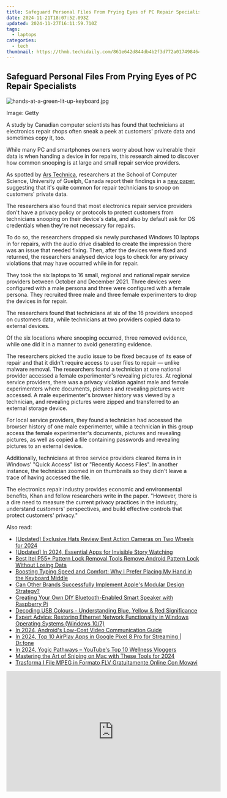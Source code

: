 ```yaml
---
title: Safeguard Personal Files From Prying Eyes of PC Repair Specialists
date: 2024-11-21T18:07:52.093Z
updated: 2024-11-27T16:11:59.710Z
tags:
  - laptops
categories:
  - tech
thumbnail: https://thmb.techidaily.com/861e642d844db4b2f3d772a017498464c5809d87279c75b02518b1d6b111bfc3.jpg
---
```


## Safeguard Personal Files From Prying Eyes of PC Repair Specialists

![hands-at-a-green-lit-up-keyboard.jpg](https://www.zdnet.com/a/img/resize/a4eb50ec3cec60a85684a5a4b6a55dbd1048ae3a/2022/03/01/8496bca4-2f84-4435-a3a3-85b2ba9a8d89/hands-at-a-green-lit-up-keyboard.jpg?auto=webp&width=1280)

Image: Getty

A study by Canadian computer scientists has found that technicians at electronics repair shops often sneak a peek at customers' private data and sometimes copy it, too. 

While many PC and smartphones owners worry about how vulnerable their data is when handing a device in for repairs, this research aimed to discover how common snooping is at large and small repair service providers.

As spotted by [Ars Technica](https://arstechnica.com/information-technology/2022/11/half-of-computer-repairs-result-in-snooping-of-sensitive-data-study-finds/), researchers at the School of Computer Science, University of Guelph, Canada report their findings in a [new paper](https://arxiv.org/pdf/2211.05824.pdf), suggesting that it's quite common for repair technicians to snoop on customers' private data. 

The researchers also found that most electronics repair service providers don't have a privacy policy or protocols to protect customers from technicians snooping on their device's data, and also by default ask for OS credentials when they're not necessary for repairs. 

To do so, the researchers dropped six newly purchased Windows 10 laptops in for repairs, with the audio drive disabled to create the impression there was an issue that needed fixing. Then, after the devices were fixed and returned, the researchers analysed device logs to check for any privacy violations that may have occurred while in for repair. 

They took the six laptops to 16 small, regional and national repair service providers between October and December 2021\. Three devices were configured with a male persona and three were configured with a female persona. They recruited three male and three female experimenters to drop the devices in for repair. 

The researchers found that technicians at six of the 16 providers snooped on customers data, while technicians at two providers copied data to external devices. 

Of the six locations where snooping occurred, three removed evidence, while one did it in a manner to avoid generating evidence. 

The researchers picked the audio issue to be fixed because of its ease of repair and that it didn't require access to user files to repair — unlike malware removal. The researchers found a technician at one national provider accessed a female experimenter's revealing pictures. At regional service providers, there was a privacy violation against male and female experimenters where documents, pictures and revealing pictures were accessed. A male experimenter's browser history was viewed by a technician, and revealing pictures were zipped and transferred to an external storage device. 

For local service providers, they found a technician had accessed the browser history of one male experimenter, while a technician in this group access the female experimenter's documents, pictures and revealing pictures, as well as copied a file containing passwords and revealing pictures to an external device.

Additionally, technicians at three service providers cleared items in in Windows' "Quick Access" list or "Recently Access Files". In another instance, the technician zoomed in on thumbnails so they didn't leave a trace of having accessed the file. 

The electronics repair industry provides economic and environmental benefits, Khan and fellow researchers write in the paper. "However, there is a dire need to measure the current privacy practices in the industry, understand customers' perspectives, and build effective controls that protect customers' privacy."

<ins class="adsbygoogle"
     style="display:block"
     data-ad-format="autorelaxed"
     data-ad-client="ca-pub-7571918770474297"
     data-ad-slot="1223367746"></ins>

<ins class="adsbygoogle"
     style="display:block"
     data-ad-client="ca-pub-7571918770474297"
     data-ad-slot="8358498916"
     data-ad-format="auto"
     data-full-width-responsive="true"></ins>

<span class="atpl-alsoreadstyle">Also read:</span>
<div><ul>
<li><a href="https://fox-boxes.techidaily.com/updated-exclusive-hats-review-best-action-cameras-on-two-wheels-for-2024/"><u>[Updated] Exclusive Hats Review Best Action Cameras on Two Wheels for 2024</u></a></li>
<li><a href="https://instagram-video-files.techidaily.com/updated-in-2024-essential-apps-for-invisible-story-watching/"><u>[Updated] In 2024, Essential Apps for Invisible Story Watching</u></a></li>
<li><a href="https://unlock-android.techidaily.com/best-itel-p55plus-pattern-lock-removal-tools-remove-android-pattern-lock-without-losing-data-by-drfone-android/"><u>Best Itel P55+ Pattern Lock Removal Tools Remove Android Pattern Lock Without Losing Data</u></a></li>
<li><a href="https://hardware-reviews.techidaily.com/boosting-typing-speed-and-comfort-why-i-prefer-placing-my-hand-in-the-keyboard-middle/"><u>Boosting Typing Speed and Comfort: Why I Prefer Placing My Hand in the Keyboard Middle</u></a></li>
<li><a href="https://hardware-reviews.techidaily.com/can-other-brands-successfully-implement-apples-modular-design-strategy/"><u>Can Other Brands Successfully Implement Apple's Modular Design Strategy?</u></a></li>
<li><a href="https://hardware-reviews.techidaily.com/creating-your-own-diy-bluetooth-enabled-smart-speaker-with-raspberry-pi/"><u>Creating Your Own DIY Bluetooth-Enabled Smart Speaker with Raspberry Pi</u></a></li>
<li><a href="https://hardware-reviews.techidaily.com/decoding-usb-colours-understanding-blue-yellow-and-red-significance/"><u>Decoding USB Colours - Understanding Blue, Yellow & Red Significance</u></a></li>
<li><a href="https://common-error.techidaily.com/expert-advice-restoring-ethernet-network-functionality-in-windows-operating-systems-windows-107/"><u>Expert Advice: Restoring Ethernet Network Functionality in Windows Operating Systems (Windows 10/7)</u></a></li>
<li><a href="https://video-screen-grab.techidaily.com/in-2024-androids-low-cost-video-communication-guide/"><u>In 2024, Android's Low-Cost Video Communication Guide</u></a></li>
<li><a href="https://screen-mirror.techidaily.com/in-2024-top-10-airplay-apps-in-google-pixel-8-pro-for-streaming-drfone-by-drfone-android/"><u>In 2024, Top 10 AirPlay Apps in Google Pixel 8 Pro for Streaming | Dr.fone</u></a></li>
<li><a href="https://youtube-zero.techidaily.com/24-yogic-pathways-youtubes-top-10-wellness-vloggers/"><u>In 2024, Yogic Pathways – YouTube's Top 10 Wellness Vloggers</u></a></li>
<li><a href="https://screen-capture.techidaily.com/mastering-the-art-of-sniping-on-mac-with-these-tools-for-2024/"><u>Mastering the Art of Sniping on Mac with These Tools for 2024</u></a></li>
<li><a href="https://win11-tips.techidaily.com/trasforma-i-file-mpeg-in-formato-flv-gratuitamente-online-con-movavi/"><u>Trasforma I File MPEG in Formato FLV Gratuitamente Online Con Movavi</u></a></li>
</ul></div>

<!-- affiliate ads begin -->
<iframe width="560" height="315" src="https://www.youtube.com/embed/6xGqSETroqA?si=4C1GPgXi-AksR_oO&autoplay=1" title="YouTube video player" frameborder="0" allow="accelerometer; autoplay; clipboard-write; encrypted-media; gyroscope; picture-in-picture; web-share" referrerpolicy="strict-origin-when-cross-origin" allowfullscreen></iframe>
<!-- affiliate ads end -->

